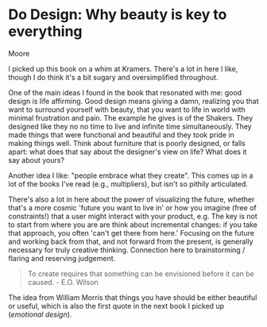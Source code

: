 # Do Design: Why beauty is key to everything

Moore

I picked up this book on a whim at Kramers. There's a lot in here I like, though I do think it's a bit sugary and oversimplified throughout.

One of the main ideas I found in the book that resonated with me: good design is life affirming. Good design means giving a damn, realizing you that want to surround yourself with beauty, that you want to life in world with minimal frustration and pain. The example he gives is of the Shakers. They designed like they no no time to live and infinite time simultaneously. They made things that were functional and beautiful and they took pride in making things well. Think about furniture that is poorly designed, or falls apart: what does that say about the designer's view on life? What does it say about yours?

Another idea I like: "people embrace what they create". This comes up in a lot of the books I've read (e.g., multipliers), but isn't so pithily articulated.

There's also a lot in here about the power of visualizing the future, whether that's a more cosmic 'future you want to live in' or how you imagine (free of constraints!) that a user might interact with your product, e.g. The key is not to start from where you are are think about incremental changes: if you take that approach, you often 'can't get there from here.' Focusing on the future and working back from that, and not forward from the present, is generally necessary for truly creative thinking. Connection here to brainstorming / flaring and reserving judgement.

> To create requires that something can be envisioned before it can be caused. - E.O. Wilson

The idea from William Morris that things you have should be either beautiful or useful, which is also the first quote in the next book I picked up (_emotional design_).